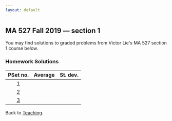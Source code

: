 ```yaml
---
layout: default
---
```


## [](#course) MA 527 Fall 2019 — section 1
You may find solutions to graded problems from Victor Lie's MA 527 section 1 course below.

### [](#sols) Homework Solutions

| PSet no.                      | Average  | St. dev.  |
| :---------------------------: | :------: | :-------: |
| [1](sols/MA527_PSet_1.pdf)    |          |           |
| [2](sols/MA527_PSet_2.pdf)    |          |           |
| [3](sols/MA527_PSet_3.pdf)    |          |           |

Back to [Teaching](../#-teaching).
